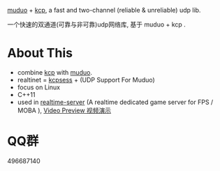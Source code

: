 

[muduo](https://github.com/chenshuo/muduo) + [kcp](https://github.com/skywind3000/kcp), a fast and two-channel (reliable & unreliable) udp lib. 

一个快速的双通道(可靠与非可靠)udp网络库, 基于 muduo + kcp .

# About This 

- combine [kcp](https://github.com/skywind3000/kcp) with [muduo](https://github.com/chenshuo/muduo). 
- realtinet = [kcpsess](https://github.com/no5ix/kcpsess) + (UDP Support For Muduo)
- focus on Linux
- C++11
- used in [realtime-server](https://github.com/no5ix/realtime-server) (A realtime dedicated game server for FPS / MOBA ), [Video Preview 视频演示](https://hulinhong.com)


# QQ群

496687140